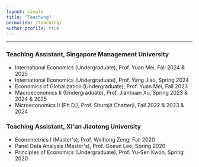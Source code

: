 ```yaml
---
layout: single
title: "Teaching"
permalink: /teaching/
author_profile: true
---
```


------
### Teaching Assistant, Singapore Management University
- International Economics (Undergraduate), Prof. Yuan Mei, Fall 2024 & 2025
- International Economics (Undergraduate), Prof. Yang Jiao, Spring 2024
- Economics of Globalization (Undergraduate), Prof. Yuan Mei, Fall 2023
- Macroeconomics II (Undergraduate), Prof. Jianhuan Xu, Spring 2023 & 2024 & 2025
- Microeconomics II (Ph.D.), Prof. Shurojit Chatterji, Fall 2022 & 2023 & 2024

### Teaching Assistant, Xi'an Jiaotong University
- Econometrics I (Master's), Prof. Weihong Zeng, Fall 2020
- Panel Data Analysis (Master's), Prof. Goeun Lee, Spring 2020  
- Principles of Economics (Undergraduate), Prof. Yu-Sen Kwoh, Spring 2020  


